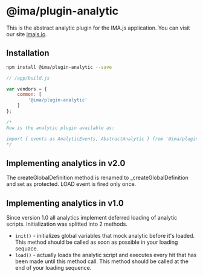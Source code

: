 # @ima/plugin-analytic

This is the abstract analytic plugin for the IMA.js application.
You can visit our site [imajs.io](https://imajs.io).

## Installation

```bash
npm install @ima/plugin-analytic --save
```

```javascript
// /app/build.js

var vendors = {
	common: [
		'@ima/plugin-analytic'
	]
};

/*
Now is the analytic plugin available as:

import { events as AnalyticEvents, AbstractAnalytic } from '@ima/plugin-analytic';
*/

```

## Implementing analytics in v2.0

The createGlobalDefinition method is renamed to _createGlobalDefinition and set as protected. LOAD event is fired only once.

## Implementing analytics in v1.0

Since version 1.0 all analytics implement deferred loading of analytic scripts. Initialization was splitted into 2 methods.

- `init()` - initializes global variables that mock analytic before it's loaded. This method should be called as soon as possible in your loading sequace.
- `load()` - actually loads the analytic script and executes every hit that has been made until this method call. This method should be called at the end of your loading sequence.
